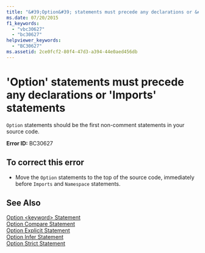 ```yaml
---
title: "&#39;Option&#39; statements must precede any declarations or &#39;Imports&#39; statements"
ms.date: 07/20/2015
f1_keywords: 
  - "vbc30627"
  - "bc30627"
helpviewer_keywords: 
  - "BC30627"
ms.assetid: 2ce0fcf2-80f4-47d3-a394-44e0aed456db
---
```

# &#39;Option&#39; statements must precede any declarations or &#39;Imports&#39; statements
`Option` statements should be the first non-comment statements in your source code.  
  
 **Error ID:** BC30627  
  
## To correct this error  
  
-   Move the `Option` statements to the top of the source code, immediately before `Imports` and `Namespace` statements.  
  
## See Also  
 [Option \<keyword> Statement](../../visual-basic/language-reference/statements/option-keyword-statement.md)  
 [Option Compare Statement](../../visual-basic/language-reference/statements/option-compare-statement.md)  
 [Option Explicit Statement](../../visual-basic/language-reference/statements/option-explicit-statement.md)  
 [Option Infer Statement](../../visual-basic/language-reference/statements/option-infer-statement.md)  
 [Option Strict Statement](../../visual-basic/language-reference/statements/option-strict-statement.md)
